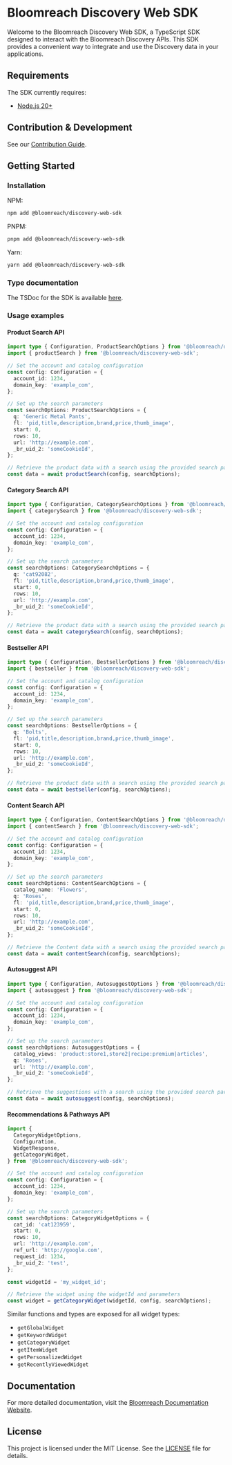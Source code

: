 # Bloomreach Discovery Web SDK

Welcome to the Bloomreach Discovery Web SDK, a TypeScript SDK designed to interact with the
Bloomreach Discovery APIs. This SDK provides a convenient way to integrate and use the Discovery
data in your applications.

## Requirements

The SDK currently requires:

- [Node.js 20+](https://nodejs.org)

## Contribution & Development
See our [Contribution Guide](./CONTRIBUTING.md).

## Getting Started

### Installation

NPM:

```sh
npm add @bloomreach/discovery-web-sdk
```

PNPM:

```sh
pnpm add @bloomreach/discovery-web-sdk
```

Yarn:

```sh
yarn add @bloomreach/discovery-web-sdk
```

### Type documentation
The TSDoc for the SDK is available [here](https://bloomreach.github.io/discovery-web-sdk).

### Usage examples

#### Product Search API

```typescript
import type { Configuration, ProductSearchOptions } from '@bloomreach/discovery-web-sdk';
import { productSearch } from '@bloomreach/discovery-web-sdk';

// Set the account and catalog configuration
const config: Configuration = {
  account_id: 1234,
  domain_key: 'example_com',
};

// Set up the search parameters
const searchOptions: ProductSearchOptions = {
  q: 'Generic Metal Pants',
  fl: 'pid,title,description,brand,price,thumb_image',
  start: 0,
  rows: 10,
  url: 'http://example.com',
  _br_uid_2: 'someCookieId',
};

// Retrieve the product data with a search using the provided search parameters
const data = await productSearch(config, searchOptions);
```

#### Category Search API

```typescript
import type { Configuration, CategorySearchOptions } from '@bloomreach/discovery-web-sdk';
import { categorySearch } from '@bloomreach/discovery-web-sdk';

// Set the account and catalog configuration
const config: Configuration = {
  account_id: 1234,
  domain_key: 'example_com',
};

// Set up the search parameters
const searchOptions: CategorySearchOptions = {
  q: 'cat92082',
  fl: 'pid,title,description,brand,price,thumb_image',
  start: 0,
  rows: 10,
  url: 'http://example.com',
  _br_uid_2: 'someCookieId',
};

// Retrieve the product data with a search using the provided search parameters
const data = await categorySearch(config, searchOptions);
```

#### Bestseller API

```typescript
import type { Configuration, BestsellerOptions } from '@bloomreach/discovery-web-sdk';
import { bestseller } from '@bloomreach/discovery-web-sdk';

// Set the account and catalog configuration
const config: Configuration = {
  account_id: 1234,
  domain_key: 'example_com',
};

// Set up the search parameters
const searchOptions: BestsellerOptions = {
  q: 'Bolts',
  fl: 'pid,title,description,brand,price,thumb_image',
  start: 0,
  rows: 10,
  url: 'http://example.com',
  _br_uid_2: 'someCookieId',
};

// Retrieve the product data with a search using the provided search parameters
const data = await bestseller(config, searchOptions);
```

#### Content Search API

```typescript
import type { Configuration, ContentSearchOptions } from '@bloomreach/discovery-web-sdk';
import { contentSearch } from '@bloomreach/discovery-web-sdk';

// Set the account and catalog configuration
const config: Configuration = {
  account_id: 1234,
  domain_key: 'example_com',
};

// Set up the search parameters
const searchOptions: ContentSearchOptions = {
  catalog_name: 'Flowers',
  q: 'Roses',
  fl: 'pid,title,description,brand,price,thumb_image',
  start: 0,
  rows: 10,
  url: 'http://example.com',
  _br_uid_2: 'someCookieId',
};

// Retrieve the Content data with a search using the provided search parameters
const data = await contentSearch(config, searchOptions);
```

#### Autosuggest API

```typescript
import type { Configuration, AutosuggestOptions } from '@bloomreach/discovery-web-sdk';
import { autosuggest } from '@bloomreach/discovery-web-sdk';

// Set the account and catalog configuration
const config: Configuration = {
  account_id: 1234,
  domain_key: 'example_com',
};

// Set up the search parameters
const searchOptions: AutosuggestOptions = {
  catalog_views: 'product:store1,store2|recipe:premium|articles',
  q: 'Roses',
  url: 'http://example.com',
  _br_uid_2: 'someCookieId',
};

// Retrieve the suggestions with a search using the provided search parameters
const data = await autosuggest(config, searchOptions);
```

#### Recommendations & Pathways API

```typescript
import {
  CategoryWidgetOptions,
  Configuration,
  WidgetResponse,
  getCategoryWidget,
} from '@bloomreach/discovery-web-sdk';

// Set the account and catalog configuration
const config: Configuration = {
  account_id: 1234,
  domain_key: 'example_com',
};

// Set up the search parameters
const searchOptions: CategoryWidgetOptions = {
  cat_id: 'cat123959',
  start: 0,
  rows: 10,
  url: 'http://example.com',
  ref_url: 'http://google.com',
  request_id: 1234,
  _br_uid_2: 'test',
};

const widgetId = 'my_widget_id';

// Retrieve the widget using the widgetId and parameters
const widget = getCategoryWidget(widgetId, config, searchOptions);
```

Similar functions and types are exposed for all widget types:
- `getGlobalWidget`
- `getKeywordWidget`
- `getCategoryWidget`
- `getItemWidget`
- `getPersonalizedWidget`
- `getRecentlyViewedWidget`

## Documentation

For more detailed documentation, visit the [Bloomreach Documentation Website](https://documentation.bloomreach.com/discovery/docs/bloomreach-discovery-sdk-1).

## License

This project is licensed under the MIT License. See the [LICENSE](LICENSE) file for details.
